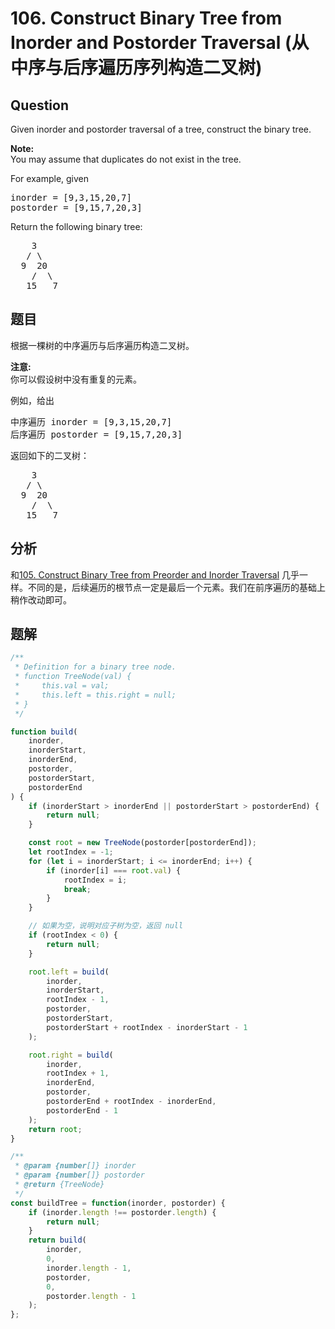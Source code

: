 # 106. Construct Binary Tree from Inorder and Postorder Traversal (从中序与后序遍历序列构造二叉树)

## Question

Given inorder and postorder traversal of a tree, construct the binary tree.

**Note:**  
You may assume that duplicates do not exist in the tree.

For example, given

<pre>inorder =&nbsp;[9,3,15,20,7]
postorder = [9,15,7,20,3]</pre>

Return the following binary tree:

<pre>    3
   / \
  9  20
    /  \
   15   7
</pre>

## 题目

根据一棵树的中序遍历与后序遍历构造二叉树。

**注意:**  
你可以假设树中没有重复的元素。

例如，给出

<pre>中序遍历 inorder =&nbsp;[9,3,15,20,7]
后序遍历 postorder = [9,15,7,20,3]</pre>

返回如下的二叉树：

<pre>    3
   / \
  9  20
    /  \
   15   7
</pre>

## 分析

和[105. Construct Binary Tree from Preorder and Inorder Traversal](./105.%20Construct%20Binary%20Tree%20from%20Preorder%20and%20Inorder%20Traversal.md) 几乎一样。不同的是，后续遍历的根节点一定是最后一个元素。我们在前序遍历的基础上稍作改动即可。

## 题解

```javascript
/**
 * Definition for a binary tree node.
 * function TreeNode(val) {
 *     this.val = val;
 *     this.left = this.right = null;
 * }
 */

function build(
    inorder,
    inorderStart,
    inorderEnd,
    postorder,
    postorderStart,
    postorderEnd
) {
    if (inorderStart > inorderEnd || postorderStart > postorderEnd) {
        return null;
    }

    const root = new TreeNode(postorder[postorderEnd]);
    let rootIndex = -1;
    for (let i = inorderStart; i <= inorderEnd; i++) {
        if (inorder[i] === root.val) {
            rootIndex = i;
            break;
        }
    }

    // 如果为空，说明对应子树为空，返回 null
    if (rootIndex < 0) {
        return null;
    }

    root.left = build(
        inorder,
        inorderStart,
        rootIndex - 1,
        postorder,
        postorderStart,
        postorderStart + rootIndex - inorderStart - 1
    );

    root.right = build(
        inorder,
        rootIndex + 1,
        inorderEnd,
        postorder,
        postorderEnd + rootIndex - inorderEnd,
        postorderEnd - 1
    );
    return root;
}

/**
 * @param {number[]} inorder
 * @param {number[]} postorder
 * @return {TreeNode}
 */
const buildTree = function(inorder, postorder) {
    if (inorder.length !== postorder.length) {
        return null;
    }
    return build(
        inorder,
        0,
        inorder.length - 1,
        postorder,
        0,
        postorder.length - 1
    );
};
```
